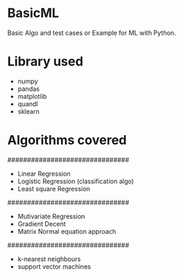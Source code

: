 # BasicML
Basic Algo and test cases or Example for ML with Python.

# Library used
* numpy
* pandas
* matplotlib
* quandl
* sklearn

# Algorithms covered

###############################
* Linear Regression
* Logistic Regression (classification algo)
* Least square Regression

###############################

* Mutivariate Regression
* Gradient Decent
* Matrix Normal equation approach

###############################
* k-nearest neighbours 
* support vector machines

